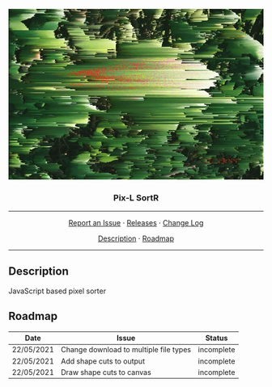<p align="center">
    <img src="res/sorted.jpg" alt="Castle Quilldore">
</p>
<h3 align="center">Pix-L SortR</h3>
<hr>
<p align="center">
  <a href="../../issues">Report an Issue</a>
  ·
  <a href="../../releases">Releases</a>
  ·
  <a href="/CHANGELOG.md">Change Log</a>
</p>
<p align="center">
  <a href="#Description">Description</a>
  ·
  <a href="#Roadmap">Roadmap</a>
</p>
<hr>

## Description
JavaScript based pixel sorter  

## Roadmap
Date | Issue | Status |
:--: | ----- | ------ |
22/05/2021 | Change download to multiple file types | incomplete |
22/05/2021 | Add shape cuts to output | incomplete |
22/05/2021 | Draw shape cuts to canvas | incomplete |
